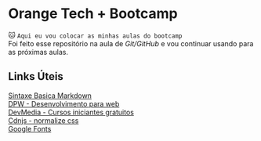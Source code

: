 # Orange Tech + Bootcamp 
:cat: `Aqui eu vou colocar as minhas aulas do bootcamp`  
Foi feito esse repositório na aula de *Git/GitHub* e vou continuar usando para as próximas aulas.
## Links Úteis
[Sintaxe Basica Markdown](markdownguide.org)  
[DPW - Desenvolvimento para web](https://desenvolvimentoparaweb.com)  
[DevMedia - Cursos iniciantes gratuitos](https://www.devmedia.com.br/cursos/)  
[Cdnjs - normalize css](https://cdnjs.com/libraries/normalize)  
[Google Fonts](https://fonts.google.com)